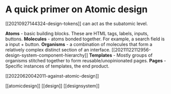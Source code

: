 # A quick primer on Atomic design

[[20210927144324-design-tokens]] can act as the subatomic level.

**Atoms** - basic building blocks. These are HTML tags, labels, inputs, buttons.
**Molecules** - atoms bonded together. For example, a search field is a input + button.
**Organisms** - a combination of molecules that form a relatively complex distinct section of an interface. [[20211122112956-design-system-component-hierarchy]]
**Templates** - Mostly groups of organisms stitched together to form reusable/unopinionated pages.
**Pages** - Specific instances of templates, the end product.

[[20220620042011-against-atomic-design]]

[[atomicdesign]]
[[design]]
[[designsystem]]